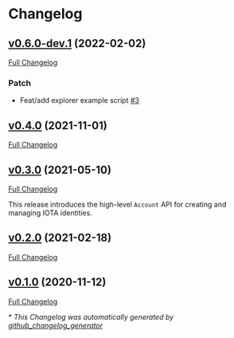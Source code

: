 # Changelog

## [v0.6.0-dev.1](https://github.com/eike-hass/identity.rs/tree/v0.6.0-dev.1) (2022-02-02)

[Full Changelog](https://github.com/eike-hass/identity.rs/compare/v0.4.0...v0.6.0-dev.1)

### Patch

- Feat/add explorer example script [\#3](https://github.com/eike-hass/identity.rs/pull/3)

## [v0.4.0](https://github.com/eike-hass/identity.rs/tree/v0.4.0) (2021-11-01)

[Full Changelog](https://github.com/eike-hass/identity.rs/compare/v0.3.0...v0.4.0)

## [v0.3.0](https://github.com/eike-hass/identity.rs/tree/v0.3.0) (2021-05-10)

[Full Changelog](https://github.com/eike-hass/identity.rs/compare/v0.2.0...v0.3.0)
 
This release introduces the high-level `Account` API for creating and managing IOTA identities.

## [v0.2.0](https://github.com/eike-hass/identity.rs/tree/v0.2.0) (2021-02-18)

[Full Changelog](https://github.com/eike-hass/identity.rs/compare/v0.1.0...v0.2.0)

## [v0.1.0](https://github.com/eike-hass/identity.rs/tree/v0.1.0) (2020-11-12)

[Full Changelog](https://github.com/eike-hass/identity.rs/compare/360bf5ce64a7f418249cdeadccb22b9aea7daeb6...v0.1.0)



\* *This Changelog was automatically generated by [github_changelog_generator](https://github.com/github-changelog-generator/github-changelog-generator)*

